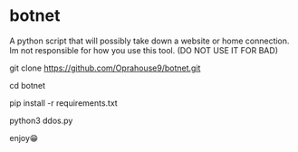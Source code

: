 # botnet
A python script that will possibly take down a website or home connection. Im not responsible for how you use this tool. (DO NOT USE IT FOR BAD)


git clone https://github.com/Oprahouse9/botnet.git

cd botnet 

pip install -r requirements.txt 

python3 ddos.py


enjoy😁
